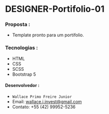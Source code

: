 # DESIGNER-Portifolio-01

### Proposta : 
* Template pronto para um portifolio.

### Tecnologias : 
+ HTML
+ CSS
+ SCSS
+ Bootstrap 5

 #### Desenvolvedor :
* `Wallace Primo Freire Junior`
* Email: wallace.j.invest@gmail.com
* Contato: +55 (42) 99952-5236

